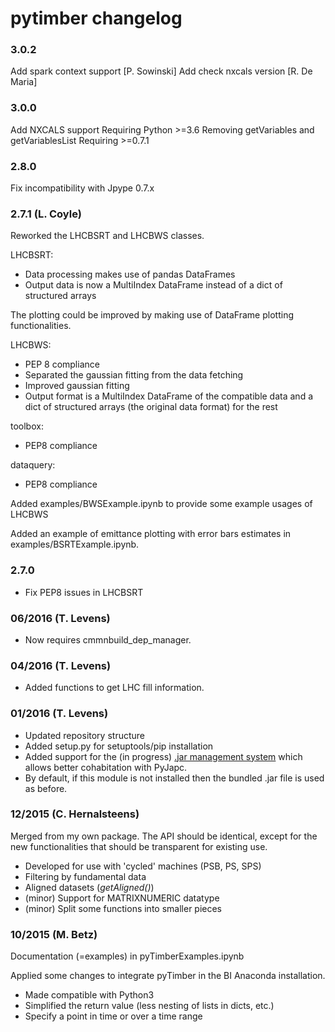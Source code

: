 # pytimber changelog

### 3.0.2
  Add spark context support [P. Sowinski]
  Add check nxcals version [R. De Maria]

### 3.0.0
  Add NXCALS support
  Requiring Python >=3.6
  Removing getVariables and getVariablesList
  Requiring >=0.7.1

### 2.8.0
  Fix incompatibility with Jpype 0.7.x

### 2.7.1 (L. Coyle)

  Reworked the LHCBSRT and LHCBWS classes.

  LHCBSRT:

  * Data processing makes use of pandas DataFrames
  * Output data is now a MultiIndex DataFrame instead of a dict of structured arrays

  The plotting could be improved by making use of DataFrame plotting functionalities.

  LHCBWS:

  * PEP 8 compliance
  * Separated the gaussian fitting from the data fetching
  * Improved gaussian fitting 
  * Output format is a MultiIndex DataFrame of the compatible data and a dict of structured arrays (the original data format) for the rest

  toolbox:

  * PEP8 compliance

  dataquery:

  * PEP8 compliance

Added examples/BWSExample.ipynb to provide some example usages of LHCBWS

Added an example of emittance plotting with error bars estimates in examples/BSRTExample.ipynb.


### 2.7.0

  * Fix PEP8 issues in LHCBSRT


### 06/2016 (T. Levens)

  * Now requires cmmnbuild_dep_manager.

### 04/2016 (T. Levens)

  * Added functions to get LHC fill information.

### 01/2016 (T. Levens)

  * Updated repository structure
  * Added setup.py for setuptools/pip installation
  * Added support for the (in progress) [.jar management system](https://gitlab.cern.ch/bi/cmmnbuild-dep-manager)
    which allows better cohabitation with PyJapc.
  * By default, if this module is not installed then the bundled .jar file is
    used as before.

### 12/2015 (C. Hernalsteens)

Merged from my own package. The API should be identical, except for the new
functionalities that should be transparent for existing use.

  * Developed for use with 'cycled' machines (PSB, PS, SPS)
  * Filtering by fundamental data
  * Aligned datasets (*getAligned()*)
  * (minor) Support for MATRIXNUMERIC datatype
  * (minor) Split some functions into smaller pieces

### 10/2015 (M. Betz)

Documentation (=examples) in pyTimberExamples.ipynb

Applied some changes to integrate pyTimber in the BI Anaconda installation.

  * Made compatible with Python3
  * Simplified the return value (less nesting of lists in dicts, etc.)
  * Specify a point in time or over a time range
